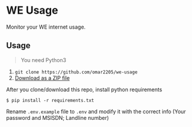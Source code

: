 # WE Usage

Monitor your WE internet usage.

## Usage

> You need Python3

1. `git clone https://github.com/omar2205/we-usage`
2. [Download as a ZIP file](https://github.com/omar2205/we-usage/archive/refs/heads/master.zip "Download as a ZIP file")


After you clone/download this repo, install python requirements

`$ pip install -r requirements.txt`


Rename `.env.example` file to `.env` and modify it with the correct info (Your password and MSISDN; Landline number)
